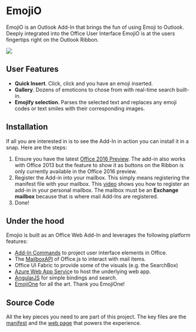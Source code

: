 # EmojiO #
EmojiO is an Outlook Add-In that brings the fun of using Emoji to Outlook.  Deeply integrated into the Office User Interface EmojiO is at the users fingertips right on the Outlook Ribbon. 

![](http://i.imgur.com/ZostAmO.png)

## User Features ##

- **Quick Insert**. Click, click and you have an emoji inserted.
- **Gallery**. Dozens of emoticons to chose from with real-time search built-in.
- **Emojify selection**. Parses the selected text and replaces any emoji codes or text smiles with their corresponding images. 

## Installation ##
If all you are interested in is to see the Add-In in action you can install it in a snap. Here are the steps:

1. Ensure you have the latest [Office 2016 Preview](https://products.office.com/en-us/office-2016-preview). The add-in also works with Office 2013 but the feature to show it as buttons on the Ribbon is only currently available in the Office 2016 preview. 
2. Register the Add-in into your mailbox. This simply means registering the manifest file with your mailbox. This [video](https://www.youtube.com/watch?v=jQGDZNsCkQs) shows you how to register an add-in in your personal mailbox. The mailbox must be an **Exchange mailbox** because that is where mail Add-Ins are registered.  
3. Done!

## Under the hood ##
Emojio is built as an Office Web Add-In and leverages the following platform features:

- [Add-In Commands](http://aka.ms/addincommands) to project user interface elements in Office.
- The [MailboxAPI](https://msdn.microsoft.com/EN-US/library/office/dn705877.aspx) of Office.js to interact with mail items.
- Office UI Fabric to provide some of the visuals (e.g. the SearchBox)
- [Azure Web App Servic](http://azure.microsoft.com/en-us/services/app-service/web/)e to host the underlying web app.
- [AngularJS](https://angularjs.org/) for simple bindings and search. 
- [EmojiOne](http://emojione.com/) for all the art. Thank you EmojiOne!

## Source Code ##
All the key pieces you need to are part of this project. The key files are the [manifest](https://github.com/LezaMax/emoji/blob/master/manifest/emojiManifest.xml) and the [web page](https://github.com/LezaMax/emoji/blob/master/webapp/emojiPane.html) that powers the experience. 

